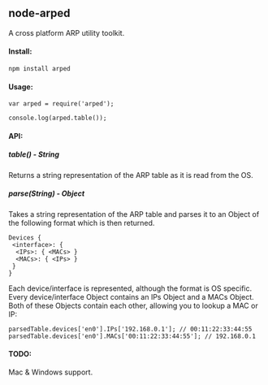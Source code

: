 node-arped
----------

A cross platform ARP utility toolkit.

#### Install:

```
npm install arped
```

#### Usage:

```
var arped = require('arped');

console.log(arped.table());
```

#### API:

##### table() - String
Returns a string representation of the ARP table as it is read from the OS.

##### parse(String) - Object
Takes a string representation of the ARP table and parses it to an Object
of the following format which is then returned.

```
Devices {
 <interface>: {
  <IPs>: { <MACs> }
  <MACs>: { <IPs> }
 }
}
```

Each device/interface is represented, although the format is OS specific.
Every device/interface Object contains an IPs Object and a MACs Object.
Both of these Objects contain each other, allowing you to lookup a MAC or IP:

```
parsedTable.devices['en0'].IPs['192.168.0.1']; // 00:11:22:33:44:55
parsedTable.devices['en0'].MACs['00:11:22:33:44:55']; // 192.168.0.1
```

#### TODO:

Mac & Windows support.
